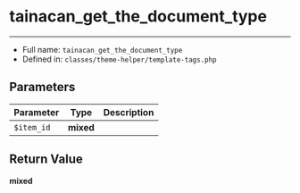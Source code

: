 # tainacan_get_the_document_type


***

* Full name: `tainacan_get_the_document_type`
* Defined in: `classes/theme-helper/template-tags.php`

## Parameters

| Parameter  | Type      | Description |
|------------|-----------|-------------|
| `$item_id` | **mixed** |             |

## Return Value

**mixed**

